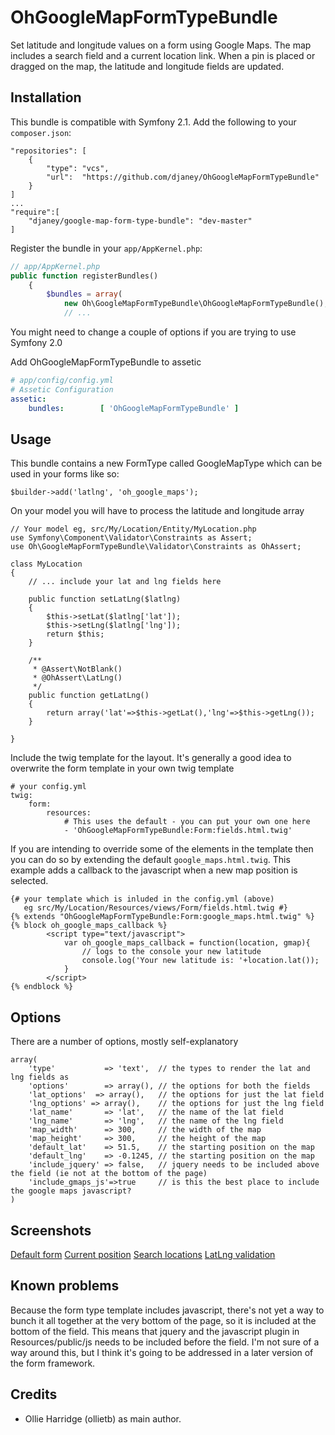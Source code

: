 OhGoogleMapFormTypeBundle
=========================

Set latitude and longitude values on a form using Google Maps. The map includes a search field and a current location link. When a pin is placed or dragged on the map, the latitude and longitude fields are updated.

Installation
------------

This bundle is compatible with Symfony 2.1. Add the following to your `composer.json`:

    "repositories": [
        {
            "type": "vcs",
            "url":  "https://github.com/djaney/OhGoogleMapFormTypeBundle"
        }
    ]
    ...
    "require":[
        "djaney/google-map-form-type-bundle": "dev-master"
    ]

Register the bundle in your `app/AppKernel.php`:

```php
// app/AppKernel.php
public function registerBundles()
    {
        $bundles = array(
            new Oh\GoogleMapFormTypeBundle\OhGoogleMapFormTypeBundle(),
            // ...
```

You might need to change a couple of options if you are trying to use Symfony 2.0

Add OhGoogleMapFormTypeBundle to assetic
```yaml
# app/config/config.yml
# Assetic Configuration
assetic:
    bundles:        [ 'OhGoogleMapFormTypeBundle' ]
```

Usage
------------

This bundle contains a new FormType called GoogleMapType which can be used in your forms like so:

    $builder->add('latlng', 'oh_google_maps');

On your model you will have to process the latitude and longitude array

    // Your model eg, src/My/Location/Entity/MyLocation.php
    use Symfony\Component\Validator\Constraints as Assert;
    use Oh\GoogleMapFormTypeBundle\Validator\Constraints as OhAssert;

    class MyLocation
    {
        // ... include your lat and lng fields here

        public function setLatLng($latlng)
        {
            $this->setLat($latlng['lat']);
            $this->setLng($latlng['lng']);
            return $this;
        }

        /**
         * @Assert\NotBlank()
         * @OhAssert\LatLng()
         */
        public function getLatLng()
        {
            return array('lat'=>$this->getLat(),'lng'=>$this->getLng());
        }

    }

Include the twig template for the layout. It's generally a good idea to overwrite the form template in your own twig template

    # your config.yml
    twig:
        form:
            resources:
                # This uses the default - you can put your own one here
                - 'OhGoogleMapFormTypeBundle:Form:fields.html.twig'

If you are intending to override some of the elements in the template then you can do so by extending the default `google_maps.html.twig`. This example adds a callback to the javascript when a new map position is selected.

    {# your template which is inluded in the config.yml (above) 
       eg src/My/Location/Resources/views/Form/fields.html.twig #}
    {% extends "OhGoogleMapFormTypeBundle:Form:google_maps.html.twig" %}
    {% block oh_google_maps_callback %}
			<script type="text/javascript">
				var oh_google_maps_callback = function(location, gmap){
                    // logs to the console your new latitude
					console.log('Your new latitude is: '+location.lat());
				}
			</script>	
    {% endblock %}


Options
-------

There are a number of options, mostly self-explanatory

    array(
		'type'           => 'text',  // the types to render the lat and lng fields as
		'options'        => array(), // the options for both the fields
		'lat_options'  => array(),   // the options for just the lat field
		'lng_options' => array(),    // the options for just the lng field
		'lat_name'       => 'lat',   // the name of the lat field
		'lng_name'       => 'lng',   // the name of the lng field
		'map_width'      => 300,     // the width of the map
		'map_height'     => 300,     // the height of the map
		'default_lat'    => 51.5,    // the starting position on the map
		'default_lng'    => -0.1245, // the starting position on the map
		'include_jquery' => false,   // jquery needs to be included above the field (ie not at the bottom of the page)
		'include_gmaps_js'=>true     // is this the best place to include the google maps javascript?
	)

Screenshots
-------

[Default form](https://www.dropbox.com/s/pvoihkkq74imnk3/location-form-1.png)
[Current position](https://www.dropbox.com/s/uhf7fk3mx35j137/location-form-current.png)
[Search locations](https://www.dropbox.com/s/qdft149ggyfil0p/location-form-search.png)
[LatLng validation](https://www.dropbox.com/s/k0xqku5q2gv2nlo/location-form-validation.png)

Known problems
-------

Because the form type template includes javascript, there's not yet a way to bunch it all together at the very bottom of the page, so it is included at the bottom of the field. This means that jquery and the javascript plugin in Resources/public/js needs to be included before the field. I'm not sure of a way around this, but I think it's going to be addressed in a later version of the form framework.

Credits
-------

* Ollie Harridge (ollietb) as main author.
